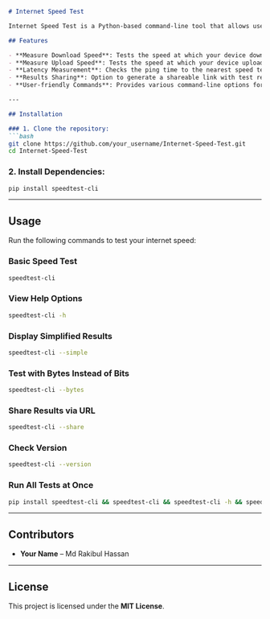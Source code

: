 ```markdown
# Internet Speed Test

Internet Speed Test is a Python-based command-line tool that allows users to measure their internet speed, including download and upload speeds, using the `speedtest-cli` module.

## Features

- **Measure Download Speed**: Tests the speed at which your device downloads data.
- **Measure Upload Speed**: Tests the speed at which your device uploads data.
- **Latency Measurement**: Checks the ping time to the nearest speed test server.
- **Results Sharing**: Option to generate a shareable link with test results.
- **User-friendly Commands**: Provides various command-line options for easy testing.

---

## Installation

### 1. Clone the repository:
```bash
git clone https://github.com/your_username/Internet-Speed-Test.git
cd Internet-Speed-Test
```

### 2. Install Dependencies:
```bash
pip install speedtest-cli
```

---

## Usage

Run the following commands to test your internet speed:

### **Basic Speed Test**
```bash
speedtest-cli
```

### **View Help Options**
```bash
speedtest-cli -h
```

### **Display Simplified Results**
```bash
speedtest-cli --simple
```

### **Test with Bytes Instead of Bits**
```bash
speedtest-cli --bytes
```

### **Share Results via URL**
```bash
speedtest-cli --share
```

### **Check Version**
```bash
speedtest-cli --version
```

### **Run All Tests at Once**
```bash
pip install speedtest-cli && speedtest-cli && speedtest-cli -h && speedtest-cli --help && speedtest-cli --simple && speedtest-cli --version && speedtest-cli --bytes && speedtest-cli --share
```

---

## Contributors
- **Your Name** – Md Rakibul Hassan

---

## License
This project is licensed under the **MIT License**.

```
